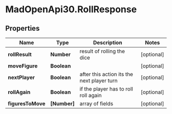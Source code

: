 # MadOpenApi30.RollResponse

## Properties

Name | Type | Description | Notes
------------ | ------------- | ------------- | -------------
**rollResult** | **Number** | result of rolling the dice | [optional] 
**moveFigure** | **Boolean** |  | [optional] 
**nextPlayer** | **Boolean** | after this action its the next player turn | [optional] 
**rollAgain** | **Boolean** | if the player has to roll roll again | [optional] 
**figuresToMove** | **[Number]** | array of fields | [optional] 


